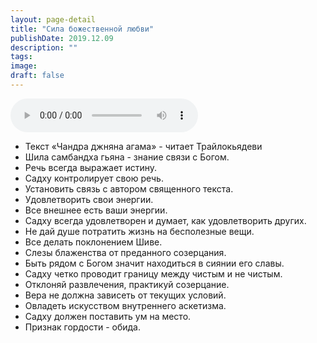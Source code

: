 ```yaml
---
layout: page-detail
title: "Сила божественной любви"
publishDate: 2019.12.09
description: ""
tags:
image:
draft: false
---
```


<audio title="2019.12.09 - Сила божественной любви.mp3" src="/upload/iblock/829/82991527d32d1546edad133a7d36d50f.mp3" controls=""></audio>

* Текст «Чандра джняна агама» - читает Трайлокьядеви
* Шила самбандха гьяна - знание связи с Богом.
* Речь всегда выражает истину.
* Садху контролирует свою речь.
* Установить связь с автором священного текста.
* Удовлетворить свои энергии.
* Все внешнее есть ваши энергии.
* Садху всегда удовлетворен и думает, как удовлетворить других.
* Не дай душе потратить жизнь на бесполезные вещи.
* Все делать поклонением Шиве.
* Слезы блаженства от преданного созерцания.
* Быть рядом с Богом значит находиться в сиянии его славы.
* Садху четко проводит границу между чистым и не чистым.
* Отклоняй развлечения, практикуй созерцание.
* Вера не должна зависеть от текущих условий.
* Овладеть искусством внутреннего аскетизма.
* Садху должен поставить ум на место.
* Признак гордости - обида.

  
